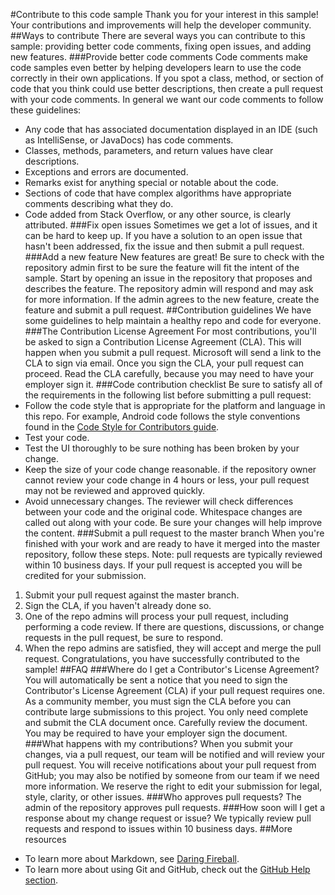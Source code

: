 #Contribute to this code sample 
Thank you for your interest in this sample! Your contributions and improvements will help the developer community. 
##Ways to contribute 
There are several ways you can contribute to this sample: providing better code comments, fixing open issues, and adding new features. 
###Provide better code comments 
Code comments make code samples even better by helping developers learn to use the code correctly in their own applications. If you spot a class, method, or section of code that you think could use better descriptions, then create a pull request with your code comments.
In general we want our code comments to follow these guidelines: 
- Any code that has associated documentation displayed in an IDE (such as IntelliSense, or JavaDocs) has code comments.
- Classes, methods, parameters, and return values have clear descriptions.
- Exceptions and errors are documented.
- Remarks exist for anything special or notable about the code.
- Sections of code that have complex algorithms have appropriate comments describing what they do.
- Code added from Stack Overflow, or any other source, is clearly attributed. 
###Fix open issues 
Sometimes we get a lot of issues, and it can be hard to keep up. If you have a solution to an open issue that hasn't been addressed, fix the issue and then submit a pull request. 
###Add a new feature 
New features are great! Be sure to check with the repository admin first to be sure the feature will fit the intent of the sample. Start by opening an issue in the repository that proposes and describes the feature. The repository admin will respond and may ask for more information. If the admin agrees to the new feature, create the feature and submit a pull request. 
##Contribution guidelines 
We have some guidelines to help maintain a healthy repo and code for everyone. 
###The Contribution License Agreement 
For most contributions, you'll be asked to sign a Contribution License Agreement (CLA). This will happen when you submit a pull request. Microsoft will send a link to the CLA to sign via email. Once you sign the CLA, your pull request can proceed. Read the CLA carefully, because you may need to have your employer sign it. 
###Code contribution checklist 
Be sure to satisfy all of the requirements in the following list before submitting a pull request: 
- Follow the code style that is appropriate for the platform and language in this repo. For example, Android code follows the style conventions found in the [Code Style for Contributors guide](https://source.android.com/source/code-style.html).
- Test your code.
- Test the UI thoroughly to be sure nothing has been broken by your change.
- Keep the size of your code change reasonable. if the repository owner cannot review your code change in 4 hours or less, your pull request may not be reviewed and approved quickly.
- Avoid unnecessary changes. The reviewer will check differences between your code and the original code. Whitespace changes are called out along with your code. Be sure your changes will help improve the content. 
###Submit a pull request to the master branch 
When you're finished with your work and are ready to have it merged into the master repository, follow these steps. Note: pull requests are typically reviewed within 10 business days. If your pull request is accepted you will be credited for your submission. 
1. Submit your pull request against the master branch.
2. Sign the CLA, if you haven't already done so.
3. One of the repo admins will process your pull request, including performing a code review. If there are questions, discussions, or change requests in the pull request, be sure to respond.
4. When the repo admins are satisfied, they will accept and merge the pull request. 
Congratulations, you have successfully contributed to the sample! 
##FAQ 
###Where do I get a Contributor's License Agreement? 
You will automatically be sent a notice that you need to sign the Contributor's License Agreement (CLA) if your pull request requires one. 
As a community member, you must sign the CLA before you can contribute large submissions to this project. You only need complete and submit the CLA document once. Carefully review the document. You may be required to have your employer sign the document. 
###What happens with my contributions? 
When you submit your changes, via a pull request, our team will be notified and will review your pull request. You will receive notifications about your pull request from GitHub; you may also be notified by someone from our team if we need more information. We reserve the right to edit your submission for legal, style, clarity, or other issues. 
###Who approves pull requests? 
The admin of the repository approves pull requests. 
###How soon will I get a response about my change request or issue? 
We typically review pull requests and respond to issues within 10 business days. 
##More resources 
- To learn more about Markdown, see [Daring Fireball](http://daringfireball.net/).
- To learn more about using Git and GitHub, check out the [GitHub Help section](http://help.github.com/). 